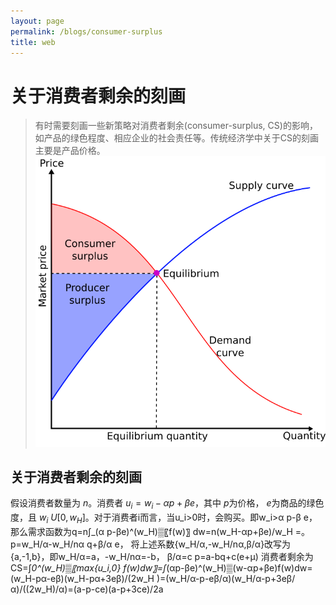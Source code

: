 ```yaml
---
layout: page
permalink: /blogs/consumer-surplus
title: web
---
```


# 关于消费者剩余的刻画
> 有时需要刻画一些新策略对消费者剩余(consumer-surplus, CS)的影响，如产品的绿色程度、相应企业的社会责任等。传统经济学中关于CS的刻画主要是产品价格。
<br>![Economic-surpluses.svg](consumer-surplus.assets/Economic-surpluses.svg)

## 关于消费者剩余的刻画
假设消费者数量为 $n$。消费者 $u_i=w_i-\alpha p+\beta e$，其中 $p$为价格， $e$为商品的绿色度，且 $w_i~U[0,w_H]$。对于消费者i而言，当u_i>0时，会购买。即w_i>α p-β e，那么需求函数为q=n∫_(α p-βe)^(w_H)▒〖f(w)〗 dw=n(w_H-αp+βe)/w_H =。p=w_H/α-w_H/nα q+β/α e，
将上述系数{w_H/α,-w_H/nα,β/α}改写为{a,-1,b}，即w_H/α=a，-w_H/nα=-b， β/α=c
p=a-bq+c(e+μ)
消费者剩余为CS=∫_0^(w_H)▒〖max⁡{u_i,0} f(w)dw〗=∫_(αp-βe)^(w_H)▒(w-αp+βe)f(w)dw=(w_H-pα-eβ)(w_H-pα+3eβ)/(2w_H )=(w_H/α-p-eβ/α)(w_H/α-p+3eβ/α)/((2w_H)/α)=(a-p-ce)(a-p+3ce)/2a
